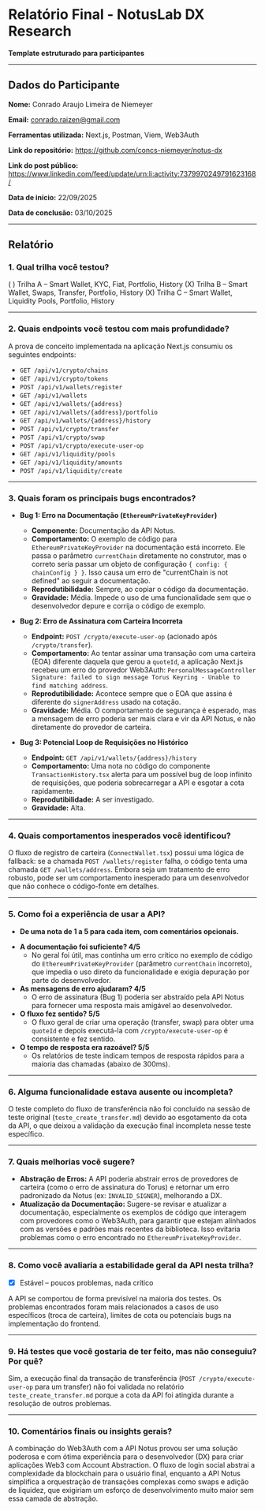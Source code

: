 # Relatório Final - NotusLab DX Research

**Template estruturado para participantes**

---

## Dados do Participante

**Nome:**
Conrado Araujo Limeira de Niemeyer

**Email:**
conrado.raizen@gmail.com

**Ferramentas utilizada:**
Next.js, Postman, Viem, Web3Auth

**Link do repositório:**
https://github.com/concs-niemeyer/notus-dx

**Link do post público:**
https://www.linkedin.com/feed/update/urn:li:activity:7379970249791623168/

**Data de início:** 22/09/2025

**Data de conclusão:** 03/10/2025

---

## Relatório

### **1. Qual trilha você testou?**

( ) Trilha A – Smart Wallet, KYC, Fiat, Portfolio, History
(X) Trilha B – Smart Wallet, Swaps, Transfer, Portfolio, History
(X) Trilha C – Smart Wallet, Liquidity Pools, Portfolio, History

---

### **2. Quais endpoints você testou com mais profundidade?**

A prova de conceito implementada na aplicação Next.js consumiu os seguintes endpoints:
*   `GET /api/v1/crypto/chains`
*   `GET /api/v1/crypto/tokens`
*   `POST /api/v1/wallets/register`
*   `GET /api/v1/wallets`
*   `GET /api/v1/wallets/{address}`
*   `GET /api/v1/wallets/{address}/portfolio`
*   `GET /api/v1/wallets/{address}/history`
*   `POST /api/v1/crypto/transfer`
*   `POST /api/v1/crypto/swap`
*   `POST /api/v1/crypto/execute-user-op`
*   `GET /api/v1/liquidity/pools`
*   `GET /api/v1/liquidity/amounts`
*   `POST /api/v1/liquidity/create`

---

### **3. Quais foram os principais bugs encontrados?**

*   **Bug 1: Erro na Documentação (`EthereumPrivateKeyProvider`)**
    *   **Componente:** Documentação da API Notus.
    *   **Comportamento:** O exemplo de código para `EthereumPrivateKeyProvider` na documentação está incorreto. Ele passa o parâmetro `currentChain` diretamente no construtor, mas o correto seria passar um objeto de configuração `{ config: { chainConfig } }`. Isso causa um erro de "currentChain is not defined" ao seguir a documentação.
    *   **Reprodutibilidade:** Sempre, ao copiar o código da documentação.
    *   **Gravidade:** Média. Impede o uso de uma funcionalidade sem que o desenvolvedor depure e corrija o código de exemplo.

*   **Bug 2: Erro de Assinatura com Carteira Incorreta**
    *   **Endpoint:** `POST /crypto/execute-user-op` (acionado após `/crypto/transfer`).
    *   **Comportamento:** Ao tentar assinar uma transação com uma carteira (EOA) diferente daquela que gerou a `quoteId`, a aplicação Next.js recebeu um erro do provedor Web3Auth: `PersonalMessageController Signature: failed to sign message Torus Keyring - Unable to find matching address`.
    *   **Reprodutibilidade:** Acontece sempre que o EOA que assina é diferente do `signerAddress` usado na cotação.
    *   **Gravidade:** Média. O comportamento de segurança é esperado, mas a mensagem de erro poderia ser mais clara e vir da API Notus, e não diretamente do provedor de carteira.

*   **Bug 3: Potencial Loop de Requisições no Histórico**
    *   **Endpoint:** `GET /api/v1/wallets/{address}/history`
    *   **Comportamento:** Uma nota no código do componente `TransactionHistory.tsx` alerta para um possível bug de loop infinito de requisições, que poderia sobrecarregar a API e esgotar a cota rapidamente.
    *   **Reprodutibilidade:** A ser investigado.
    *   **Gravidade:** Alta.


---

### **4. Quais comportamentos inesperados você identificou?**

O fluxo de registro de carteira (`ConnectWallet.tsx`) possui uma lógica de fallback: se a chamada `POST /wallets/register` falha, o código tenta uma chamada `GET /wallets/address`. Embora seja um tratamento de erro robusto, pode ser um comportamento inesperado para um desenvolvedor que não conhece o código-fonte em detalhes.

---

### **5. Como foi a experiência de usar a API?**

- **De uma nota de 1 a 5 para cada item, com comentários opcionais.**

*   **A documentação foi suficiente? 4/5**
    *   No geral foi útil, mas continha um erro crítico no exemplo de código do `EthereumPrivateKeyProvider` (parâmetro `currentChain` incorreto), que impedia o uso direto da funcionalidade e exigia depuração por parte do desenvolvedor.
*   **As mensagens de erro ajudaram? 4/5**
    *   O erro de assinatura (Bug 1) poderia ser abstraído pela API Notus para fornecer uma resposta mais amigável ao desenvolvedor.
*   **O fluxo fez sentido? 5/5**
    *   O fluxo geral de criar uma operação (transfer, swap) para obter uma `quoteId` e depois executá-la com `/crypto/execute-user-op` é consistente e fez sentido.
*   **O tempo de resposta era razoável? 5/5**
    *   Os relatórios de teste indicam tempos de resposta rápidos para a maioria das chamadas (abaixo de 300ms).

---

### **6. Alguma funcionalidade estava ausente ou incompleta?**

O teste completo do fluxo de transferência não foi concluído na sessão de teste original (`teste_create_transfer.md`) devido ao esgotamento da cota da API, o que deixou a validação da execução final incompleta nesse teste específico.

---

### **7. Quais melhorias você sugere?**

*   **Abstração de Erros:** A API poderia abstrair erros de provedores de carteira (como o erro de assinatura do Torus) e retornar um erro padronizado da Notus (ex: `INVALID_SIGNER`), melhorando a DX.
*   **Atualização da Documentação:** Sugere-se revisar e atualizar a documentação, especialmente os exemplos de código que interagem com provedores como o Web3Auth, para garantir que estejam alinhados com as versões e padrões mais recentes da biblioteca. Isso evitaria problemas como o erro encontrado no `EthereumPrivateKeyProvider`.

---

### **8. Como você avaliaria a estabilidade geral da API nesta trilha?**

*   [X] Estável – poucos problemas, nada crítico

A API se comportou de forma previsível na maioria dos testes. Os problemas encontrados foram mais relacionados a casos de uso específicos (troca de carteira), limites de cota ou potenciais bugs na implementação do frontend.

---

### **9. Há testes que você gostaria de ter feito, mas não conseguiu? Por quê?**

Sim, a execução final da transação de transferência (`POST /crypto/execute-user-op` para um transfer) não foi validada no relatório `teste_create_transfer.md` porque a cota da API foi atingida durante a resolução de outros problemas.

---

### **10. Comentários finais ou insights gerais?**

A combinação do Web3Auth com a API Notus provou ser uma solução poderosa e com ótima experiência para o desenvolvedor (DX) para criar aplicações Web3 com Account Abstraction. O fluxo de login social abstrai a complexidade da blockchain para o usuário final, enquanto a API Notus simplifica a orquestração de transações complexas como swaps e adição de liquidez, que exigiriam um esforço de desenvolvimento muito maior sem essa camada de abstração.